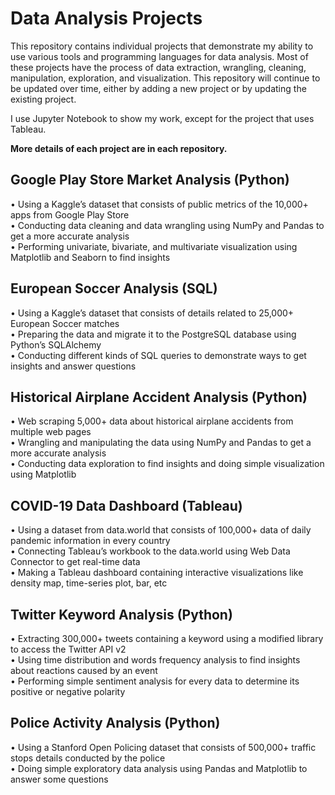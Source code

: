 # Data Analysis Projects

This repository contains individual projects that demonstrate my ability to use various tools and programming languages for data analysis. Most of these projects have the process of data extraction, wrangling, cleaning, manipulation, exploration, and visualization. This repository will continue to be updated over time, either by adding a new project or by updating the existing project.

I use Jupyter Notebook to show my work, except for the project that uses Tableau.

**More details of each project are in each repository.**

## Google Play Store Market Analysis (Python)
•	Using a Kaggle’s dataset that consists of public metrics of the 10,000+ apps from Google Play Store<br>
•	Conducting data cleaning and data wrangling using NumPy and Pandas to get a more accurate analysis<br>
•	Performing univariate, bivariate, and multivariate visualization using Matplotlib and Seaborn to find insights<br>

## European Soccer Analysis (SQL)
•	Using a Kaggle’s dataset that consists of details related to 25,000+ European Soccer matches<br>
•	Preparing the data and migrate it to the PostgreSQL database using Python’s SQLAlchemy<br>
•	Conducting different kinds of SQL queries to demonstrate ways to get insights and answer questions<br>

## Historical Airplane Accident Analysis (Python)
•	Web scraping 5,000+ data about historical airplane accidents from multiple web pages<br>
•	Wrangling and manipulating the data using NumPy and Pandas to get a more accurate analysis<br>
•	Conducting data exploration to find insights and doing simple visualization using Matplotlib<br>

## COVID-19 Data Dashboard (Tableau)
•	Using a dataset from data.world that consists of 100,000+ data of daily pandemic information in every country<br>
•	Connecting Tableau’s workbook to the data.world using Web Data Connector to get real-time data<br>
•	Making a Tableau dashboard containing interactive visualizations like density map, time-series plot, bar, etc<br>

## Twitter Keyword Analysis (Python)
•	Extracting 300,000+ tweets containing a keyword using a modified library to access the Twitter API v2<br>
•	Using time distribution and words frequency analysis to find insights about reactions caused by an event<br>
•	Performing simple sentiment analysis for every data to determine its positive or negative polarity<br>

## Police Activity Analysis (Python)
•	Using a Stanford Open Policing dataset that consists of 500,000+ traffic stops details conducted by the police<br>
•	Doing simple exploratory data analysis using Pandas and Matplotlib to answer some questions<br>

